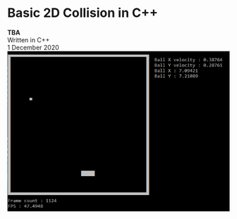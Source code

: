 # Basic 2D Collision in C++
**TBA** \
Written in C++ \
1 December 2020 \
![Demo Collision 2D](img/collision_2d.gif)

